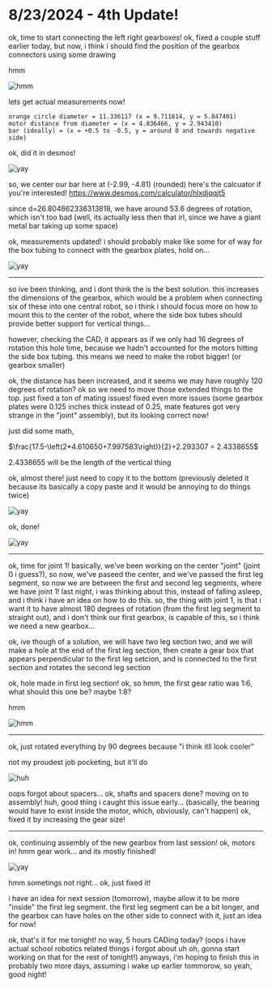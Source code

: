 # 8/23/2024 - 4th Update!

ok, time to start connecting the left right gearboxes! ok, fixed a couple stuff earlier today, but now, i think i should find the position of the gearbox connectors using some drawing

hmm

![hmm](</updatelogs/images/082024/08232024 - 1.png>)

lets get actual measurements now! 

```
orange circle diameter = 11.336117 (x = 9.711614, y = 5.847401)
motor distance from diameter = (x = 4.836466, y = 2.943410)
bar (ideally) = (x = +0.5 to -0.5, y = around 0 and towards negative side)
```

ok, did it in desmos!

![yay](</updatelogs/images/082024/08232024 - 2.png>)

so, we center our bar here at (-2.99, -4.81) (rounded) here's the calcuator if you're interested! https://www.desmos.com/calculator/hlxdjqqjt5

since d=26.804662336313818, we have around 53.6 degrees of rotation, which isn't too bad (well, its actually less then that irl, since we have a giant metal bar taking up some space)

ok, measurements updated! i should probably make like some for of way for the box tubing to connect with the gearbox plates, hold on...

![yay](</updatelogs/images/082024/08232024 - 3.png>)

---

so ive been thinking, and i dont think the is the best solution. this increases the dimensions of the gearbox, which would be a problem when connecting six of these into one central robot, so i think i should focus more on how to mount this to the center of the robot, where the side box tubes should provide better support for vertical things...

however, checking the CAD, it appears as if we only had 16 degrees of rotation this hole time, because we hadn't accounted for the motors hitting the side box tubing. this means we need to make the robot bigger! (or gearbox smaller)

ok, the distance has been increased, and it seems we may have roughly 120 degrees of rotation? ok so we need to move those extended things to the top. just fixed a ton of mating issues! fixed even more issues (some gearbox plates were 0.125 inches thick instead of 0.25, mate features got very strange in the "joint" assembly), but its looking correct now!

just did some math, 

$\frac{17.5-\left(2*4.610650+7.997583\right)}{2}+2.293307 = 2.4338655$

2.4338655 will be the length of the vertical thing

ok, almost there! just need to copy it to the bottom (previously deleted it because its basically a copy paste and it would be annoying to do things twice)

![yay](</updatelogs/images/082024/08232024 - 4.png>)

ok, done!

![yay](</updatelogs/images/082024/08232024 - 5.png>)

---

ok, time for joint 1! basically, we've been working on the center "joint" (joint 0 i guess?), so now, we've paseed the center, and we've passed the first leg segment, so now we are between the first and second leg segments, where we have joint 1! last night, i was thinking about this, instead of falling asleep, and i think i have an idea on how to do this. so, the thing with joint 1, is that i want it to have almost 180 degrees of rotation (from the first leg segment to straight out), and i don't think our first gearbox, is capable of this, so i think we need a new gearbox...

ok, ive though of a solution, we will have two leg section two, and we will make a hole at the end of the first leg section, then create a gear box that appears perpendicular to the first leg setcion, and is connected to the first section and rotates the second leg section

ok, hole made in first leg section! ok, so hmm, the first gear ratio was 1:6, what should this one be? maybe 1:8?

hmm

![hmm](</updatelogs/images/082024/08232024 - 6.png>)

---

ok, just rotated everything by 90 degrees because "i think itll look cooler"

not my proudest job pocketing, but it'll do

![huh](</updatelogs/images/082024/08232024 - 7.png>)

oops forgot about spacers... ok, shafts and spacers done? moving on to assembly! huh, good thing i caught this issue early... (basically, the bearing would have to exist inside the motor, which, obviously, can't happen) ok, fixed it by increasing the gear size!

---

ok, continuing assembly of the new gearbox from last session! ok, motors in! hmm gear work... and its mostly finished!

![yay](</updatelogs/images/082024/08232024 - 8.png>)

hmm sometings not right... ok, just fixed it!

i have an idea for next session (tomorrow), maybe allow it to be more "inside" the first leg segment. the first leg segment can be a bit longer, and the gearbox can have holes on the other side to connect with it, just an idea for now!

ok, that's it for me tonight! no way, 5 hours CADing today? (oops i have actual school robotics related things i forgot about uh oh, gonna start working on that for the rest of tonight!) anyways, i'm hoping to finish this in probably two more days, assuming i wake up earlier tommorow, so yeah, good night!